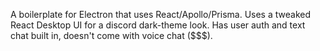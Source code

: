 A boilerplate for Electron that uses React/Apollo/Prisma. Uses a tweaked React Desktop UI for a discord dark-theme look. Has user auth and text chat built in, doesn't come with voice chat ($$$).